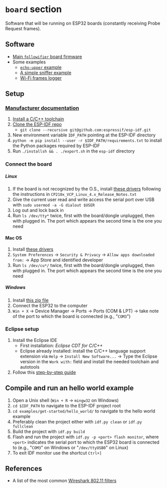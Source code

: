 # `board` section

Software that will be running on ESP32 boards (constantly receiving Probe Request frames).

## Software
- [Main `followifier` board firmware](followifier)
- Some examples
  - [`echo-upper` example](examples/echo-upper)
  - [A simple sniffer example](examples/simple-sniffer)
  - [Wi-Fi frames logger](examples/wifi-dump)

## Setup

### [Manufacturer documentation](https://esp-idf.readthedocs.io/en/latest/get-started/index.html)
1. [Install a C/C++ toolchain](https://esp-idf.readthedocs.io/en/latest/get-started/index.html#setup-toolchain)
2. [Clone the ESP-IDF repo](https://github.com/espressif/esp-idf)
	*  `git clone --recursive git@github.com:espressif/esp-idf.git`
3.  New environment variable `IDF_PATH` pointing at the ESP-IDF directory
4. `python -m pip install --user -r $IDF_PATH/requirements.txt` to install the Python packages required by ESP-IDF
5. Run `./installsh && . ./export.sh` in the `esp-idf` directory

### Connect the board
##### Linux
1. If the board is not recognized by the O.S., install [these drivers](https://www.silabs.com/documents/login/software/Linux_3.x.x_4.x.x_VCP_Driver_Source.zip) following the instructions in `CP210x_VCP_Linux_4.x_Release_Notes.txt`
2. Give the current user read and write access the serial port over USB with `sudo usermod -a -G dialout $USER`
3. Log out and lock back in
3. Run `ls /dev/tty*` twice, first with the board/dongle unplugged, then with plugged in. The port which appears the second time is the one you need

#### Mac OS
1. Install [these drivers](https://www.silabs.com/documents/public/software/Mac_OSX_VCP_Driver.zip)
2. `System Preferences` -> `Security & Privacy` -> `Allow apps downloaded from:` -> App Store and identified developer
3. Run `ls /dev/cu*/` twice, first with the board/dongle unplugged, then with plugged in. The port which appears the second time is the one you need

##### Windows
1. Install [this zip file](https://www.silabs.com/documents/public/software/CP210x_Universal_Windows_Driver.zip)
2. Connect the ESP32 to the computer
3. `Win + X` → Device Manager → Ports → Ports (COM & LPT) → take note of the port to which the board is connected (e.g., "`COM3`")

### Eclipse setup
1. Install the Eclipse IDE
	* First installation: _Eclipse CDT for C/C++_
	* Eclipse already installed: install the C/C++ language support extension via `Help` → `Install New Software...` → Type the Eclipse version in the `Work with:` field and install the needed toolchain and autotools
2. Follow this [step-by-step guide](https://docs.espressif.com/projects/esp-idf/en/latest/get-started/eclipse-setup.html)

## Compile and run an hello world example
1. Open a Unix shell (`Win + R` → `mingw32` on Windows)
2. `cd $IDF_PATH` to navigate to the ESP-IDF project root
3. `cd examples/get-started/hello_world/` to navigate to the hello world example
4. Preferably clean the project either with `idf.py clean` or `idf.py fullclean`
4. Build the project with `idf.py build`
4. Flash and run the project with `idf.py -p <port> flash monitor`, where `<port>` indicates the serial port to which the ESP32 board is connected to (e.g., "`COM3`" on Windows or "`/dev/ttyUSB0`" on Linux)
5. To exit IDF monitor use the shortcut `Ctrl+]`

## References
- A list of the most common [Wireshark 802.11 filters](https://www.semfionetworks.com/uploads/2/9/8/3/29831147/wireshark_802.11_filters_-_reference_sheet.pdf)
